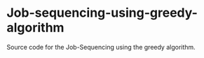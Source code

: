 # Job-sequencing-using-greedy-algorithm
Source code for the Job-Sequencing using the greedy algorithm.
